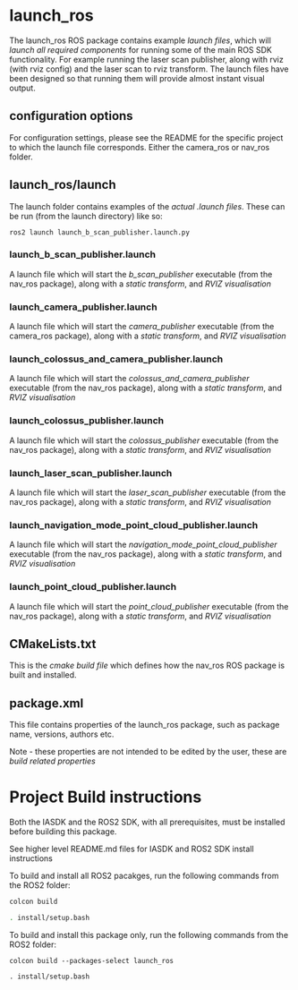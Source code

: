 # launch_ros

The launch_ros ROS package contains example *launch files*, which will *launch all required components* for
running some of the main ROS SDK functionality. For example running the laser scan publisher, along with rviz
(with rviz config) and the laser scan to rviz transform. The launch files have been designed so that running
them will provide almost instant visual output.

## configuration options

For configuration settings, please see the README for the specific project to which the launch file corresponds.
Either the camera_ros or nav_ros folder.

## launch_ros/launch
The launch folder contains examples of the *actual .launch files*. These can be run (from the launch
directory) like so:

```
ros2 launch launch_b_scan_publisher.launch.py
```

### launch_b_scan_publisher.launch

A launch file which will start the *b_scan_publisher* executable (from the nav_ros package), along with a
*static transform*, and *RVIZ visualisation*

### launch_camera_publisher.launch

A launch file which will start the *camera_publisher* executable (from the camera_ros package), along with a
*static transform*, and *RVIZ visualisation*

### launch_colossus_and_camera_publisher.launch

A launch file which will start the *colossus_and_camera_publisher* executable (from the nav_ros package),
along with a *static transform*, and *RVIZ visualisation*

### launch_colossus_publisher.launch

A launch file which will start the *colossus_publisher* executable (from the nav_ros package), along with a
*static transform*, and *RVIZ visualisation*

### launch_laser_scan_publisher.launch

A launch file which will start the *laser_scan_publisher* executable (from the nav_ros package), along with
a *static transform*, and *RVIZ visualisation*

### launch_navigation_mode_point_cloud_publisher.launch

A launch file which will start the *navigation_mode_point_cloud_publisher* executable (from the nav_ros package),
along with a *static transform*, and *RVIZ visualisation*

### launch_point_cloud_publisher.launch

A launch file which will start the *point_cloud_publisher* executable (from the nav_ros package), along with a
*static transform*, and *RVIZ visualisation*

## CMakeLists.txt

This is the *cmake build file* which defines how the nav_ros ROS package is built and installed.

## package.xml

This file contains properties of the launch_ros package, such as package name, versions, authors etc.

Note - these properties are not intended to be edited by the user, these are *build related properties*

# Project Build instructions

Both the IASDK and the ROS2 SDK, with all prerequisites, must be installed before building this package.

See higher level README.md files for IASDK and ROS2 SDK install instructions

To build and install all ROS2 pacakges, run the following commands from the ROS2 folder:

```bash
colcon build

. install/setup.bash
```

To build and install this package only, run the following commands from the ROS2 folder:

```
colcon build --packages-select launch_ros

. install/setup.bash
```
